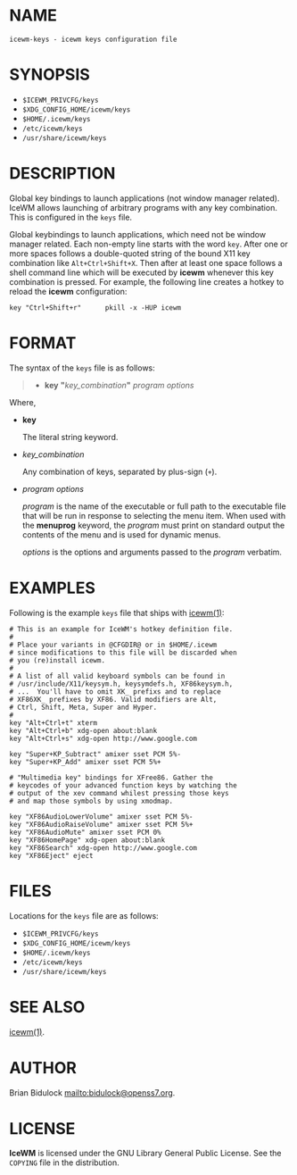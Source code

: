 # NAME

    icewm-keys - icewm keys configuration file

# SYNOPSIS

- `$ICEWM_PRIVCFG/keys`
- `$XDG_CONFIG_HOME/icewm/keys`
- `$HOME/.icewm/keys`
- `/etc/icewm/keys`
- `/usr/share/icewm/keys`

# DESCRIPTION

Global key bindings to launch applications (not window manager related).
IceWM allows launching of arbitrary programs with any key combination.
This is configured in the `keys` file.

Global keybindings to launch applications, which need not be window
manager related.  Each non-empty line starts with the word `key`.
After one or more spaces follows a double-quoted string of the bound X11
key combination like `Alt+Ctrl+Shift+X`.  Then after at least one space
follows a shell command line which will be executed by **icewm** whenever
this key combination is pressed.  For example, the following line
creates a hotkey to reload the **icewm** configuration:

    key "Ctrl+Shift+r"      pkill -x -HUP icewm

# FORMAT

The syntax of the `keys` file is as follows:

> - **key** **"**_key\_combination_**"** _program_ _options_

Where,

- **key**

    The literal string keyword.

- _key\_combination_

    Any combination of keys, separated by plus-sign (`+`).

- _program_ _options_

    _program_ is the name of the executable or full path to the executable
    file that will be run in response to selecting the menu item.  When used
    with the **menuprog** keyword, the _program_ must print on standard
    output the contents of the menu and is used for dynamic menus.

    _options_ is the options and arguments passed to the _program_
    verbatim.

# EXAMPLES

Following is the example `keys` file that ships with [icewm(1)](icewm.md):

    # This is an example for IceWM's hotkey definition file.
    #
    # Place your variants in @CFGDIR@ or in $HOME/.icewm
    # since modifications to this file will be discarded when
    # you (re)install icewm.
    #
    # A list of all valid keyboard symbols can be found in
    # /usr/include/X11/keysym.h, keysymdefs.h, XF86keysym.h,
    # ...  You'll have to omit XK_ prefixs and to replace
    # XF86XK_ prefixes by XF86. Valid modifiers are Alt,
    # Ctrl, Shift, Meta, Super and Hyper.
    #
    key "Alt+Ctrl+t" xterm
    key "Alt+Ctrl+b" xdg-open about:blank
    key "Alt+Ctrl+s" xdg-open http://www.google.com
    
    key "Super+KP_Subtract" amixer sset PCM 5%-
    key "Super+KP_Add" amixer sset PCM 5%+
    
    # "Multimedia key" bindings for XFree86. Gather the
    # keycodes of your advanced function keys by watching the
    # output of the xev command whilest pressing those keys
    # and map those symbols by using xmodmap.
    
    key "XF86AudioLowerVolume" amixer sset PCM 5%-
    key "XF86AudioRaiseVolume" amixer sset PCM 5%+
    key "XF86AudioMute" amixer sset PCM 0%
    key "XF86HomePage" xdg-open about:blank
    key "XF86Search" xdg-open http://www.google.com
    key "XF86Eject" eject

# FILES

Locations for the `keys` file are as follows:

- `$ICEWM_PRIVCFG/keys`
- `$XDG_CONFIG_HOME/icewm/keys`
- `$HOME/.icewm/keys`
- `/etc/icewm/keys`
- `/usr/share/icewm/keys`

# SEE ALSO

[icewm(1)](icewm.md).

# AUTHOR

Brian Bidulock [mailto:bidulock@openss7.org](mailto:bidulock@openss7.org).

# LICENSE

**IceWM** is licensed under the GNU Library General Public License.
See the `COPYING` file in the distribution.
